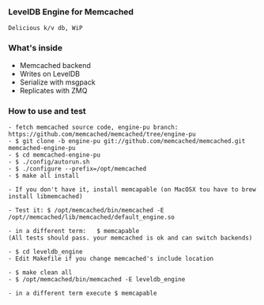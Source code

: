 ### LevelDB Engine for Memcached
    Delicious k/v db, WiP

### What's inside
- Memcached backend
- Writes on LevelDB
- Serialize with msgpack
- Replicates with ZMQ


### How to use and test
    - fetch memcached source code, engine-pu branch: https://github.com/memcached/memcached/tree/engine-pu
    - $ git clone -b engine-pu git://github.com/memcached/memcached.git memcached-engine-pu
    - $ cd memcached-engine-pu
    - $ ./config/autorun.sh
    - $ ./configure --prefix=/opt/memcached
    - $ make all install

    - If you don't have it, install memcapable (on MacOSX tou have to brew install libmemcached)

    - Test it: $ /opt/memcached/bin/memcached -E /opt//memcached/lib/memcached/default_engine.so

    - in a different term:   $ memcapable 
    (All tests should pass. your memcached is ok and can switch backends)

    - $ cd leveldb_engine
    - Edit Makefile if you change memcached's include location

    - $ make clean all
    - $ /opt/memcached/bin/memcached -E leveldb_engine

    - in a different term execute $ memcapable

